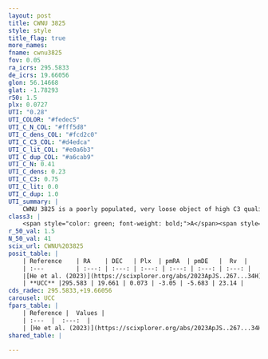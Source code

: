 ```yaml
---
layout: post
title: CWNU 3825
style: style
title_flag: true
more_names: 
fname: cwnu3825
fov: 0.05
ra_icrs: 295.5833
de_icrs: 19.66056
glon: 56.14668
glat: -1.78293
r50: 1.5
plx: 0.0727
UTI: "0.28"
UTI_COLOR: "#fedec5"
UTI_C_N_COL: "#fff5d8"
UTI_C_dens_COL: "#fcd2c0"
UTI_C_C3_COL: "#d4edca"
UTI_C_lit_COL: "#e0a6b3"
UTI_C_dup_COL: "#a6cab9"
UTI_C_N: 0.41
UTI_C_dens: 0.23
UTI_C_C3: 0.75
UTI_C_lit: 0.0
UTI_C_dup: 1.0
UTI_summary: |
    CWNU 3825 is a poorly populated, very loose object of high C3 quality. It was recently reported in the literature.
class3: |
    <span style="color: green; font-weight: bold;">A</span><span style="color: #FFC300; font-weight: bold;">B</span>
r_50_val: 1.5
N_50_val: 41
scix_url: CWNU%203825
posit_table: |
    | Reference    | RA    | DEC   | Plx  | pmRA  | pmDE   |  Rv  |
    | :---         | :---: | :---: | :---: | :---: | :---: | :---: |
    |[He et al. (2023)](https://scixplorer.org/abs/2023ApJS..267...34H) | 295.585 | 19.668 | 0.073 | -3.07 | -5.709 | 27.5 |
    | **UCC** |295.583 | 19.661 | 0.073 | -3.05 | -5.683 | 23.14 | 
cds_radec: 295.5833,+19.66056
carousel: UCC
fpars_table: |
    | Reference |  Values |
    | :---  |  :---:  |
    | [He et al. (2023)](https://scixplorer.org/abs/2023ApJS..267...34H) | `A0=4.05, m-M=15.1, logA=9.1` |
shared_table: |
    
---
```

